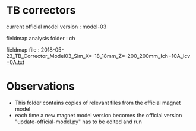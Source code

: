 TB correctors
=============

current official model version : model-03

fieldmap analysis folder       : ch

fieldmap file                  : 2018-05-23_TB_Corrector_Model03_Sim_X=-18_18mm_Z=-200_200mm_Ich=10A_Icv=0A.txt


Observations
============

- This folder contains copies of relevant files from the official magnet model
- each time a new magnet model version becomes the official version "update-official-model.py" has to be edited and run
